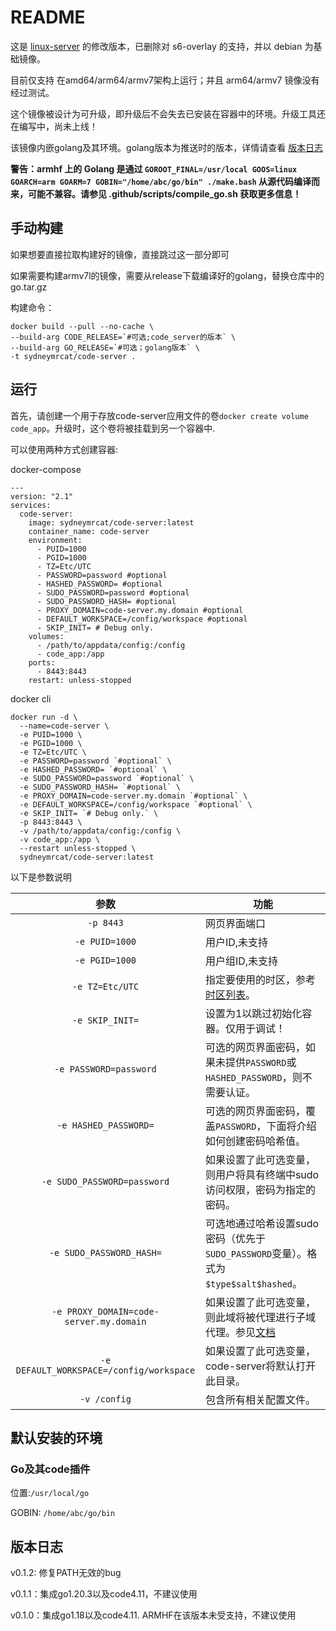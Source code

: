 # README

这是 [linux-server](https://github.com/linuxserver/docker-code-server) 的修改版本，已删除对 s6-overlay 的支持，并以 debian 为基础镜像。

目前仅支持 在amd64/arm64/armv7架构上运行；并且 arm64/armv7 镜像没有经过测试。

这个镜像被设计为可升级，即升级后不会失去已安装在容器中的环境。升级工具还在编写中，尚未上线！

该镜像内嵌golang及其环境。golang版本为推送时的版本，详情请查看 [版本日志](#版本日志)

**警告：armhf 上的 Golang 是通过 `GOROOT_FINAL=/usr/local GOOS=linux GOARCH=arm GOARM=7 GOBIN="/home/abc/go/bin" ./make.bash` 从源代码编译而来，可能不兼容。请参见 .github/scripts/compile_go.sh 获取更多信息！**

## 手动构建

如果想要直接拉取构建好的镜像，直接跳过这一部分即可

如果需要构建armv7l的镜像，需要从release下载编译好的golang，替换仓库中的go.tar.gz

构建命令：

```
docker build --pull --no-cache \
--build-arg CODE_RELEASE=`#可选;code_server的版本` \
--build-arg GO_RELEASE=`#可选；golang版本` \
-t sydneymrcat/code-server .
```

## 运行

首先，请创建一个用于存放code-server应用文件的卷`docker create volume code_app`。升级时，这个卷将被挂载到另一个容器中.

可以使用两种方式创建容器:

docker-compose

```docker
---
version: "2.1"
services:
  code-server:
    image: sydneymrcat/code-server:latest
    container_name: code-server
    environment:
      - PUID=1000
      - PGID=1000
      - TZ=Etc/UTC
      - PASSWORD=password #optional
      - HASHED_PASSWORD= #optional
      - SUDO_PASSWORD=password #optional
      - SUDO_PASSWORD_HASH= #optional
      - PROXY_DOMAIN=code-server.my.domain #optional
      - DEFAULT_WORKSPACE=/config/workspace #optional
      - SKIP_INIT= # Debug only.
    volumes:
      - /path/to/appdata/config:/config
      - code_app:/app
    ports:
      - 8443:8443
    restart: unless-stopped
```

docker cli

```docker
docker run -d \
  --name=code-server \
  -e PUID=1000 \
  -e PGID=1000 \
  -e TZ=Etc/UTC \
  -e PASSWORD=password `#optional` \
  -e HASHED_PASSWORD= `#optional` \
  -e SUDO_PASSWORD=password `#optional` \
  -e SUDO_PASSWORD_HASH= `#optional` \
  -e PROXY_DOMAIN=code-server.my.domain `#optional` \
  -e DEFAULT_WORKSPACE=/config/workspace `#optional` \
  -e SKIP_INIT= `# Debug only.` \
  -p 8443:8443 \
  -v /path/to/appdata/config:/config \
  -v code_app:/app \
  --restart unless-stopped \
  sydneymrcat/code-server:latest
```

以下是参数说明

|                   参数                   | 功能                                                         |
| :--------------------------------------: | ------------------------------------------------------------ |
|                `-p 8443`                 | 网页界面端口                                                 |
|              `-e PUID=1000`              | 用户ID,未支持                                                       |
|              `-e PGID=1000`              | 用户组ID,未支持                                                     |
|             `-e TZ=Etc/UTC`              | 指定要使用的时区，参考[时区列表](https://en.wikipedia.org/wiki/List_of_tz_database_time_zones#List)。 |
|             `-e SKIP_INIT=`              | 设置为1以跳过初始化容器。仅用于调试！                        |
|          `-e PASSWORD=password`          | 可选的网页界面密码，如果未提供`PASSWORD`或`HASHED_PASSWORD`，则不需要认证。 |
|          `-e HASHED_PASSWORD=`           | 可选的网页界面密码，覆盖`PASSWORD`，下面将介绍如何创建密码哈希值。 |
|       `-e SUDO_PASSWORD=password`        | 如果设置了此可选变量，则用户将具有终端中sudo访问权限，密码为指定的密码。 |
|         `-e SUDO_PASSWORD_HASH=`         | 可选地通过哈希设置sudo密码（优先于`SUDO_PASSWORD`变量）。格式为`$type$salt$hashed`。 |
| `-e PROXY_DOMAIN=code-server.my.domain`  | 如果设置了此可选变量，则此域将被代理进行子域代理。参见[文档](https://github.com/cdr/code-server/blob/master/docs/FAQ.md#sub-domains) |
| `-e DEFAULT_WORKSPACE=/config/workspace` | 如果设置了此可选变量，code-server将默认打开此目录。          |
|               `-v /config`               | 包含所有相关配置文件。                                       |

## 默认安装的环境

### Go及其code插件

位置:`/usr/local/go`

GOBIN: `/home/abc/go/bin`

## 版本日志

v0.1.2: 修复PATH无效的bug

v0.1.1：集成go1.20.3以及code4.11，不建议使用

v0.1.0：集成go1.18以及code4.11. ARMHF在该版本未受支持，不建议使用